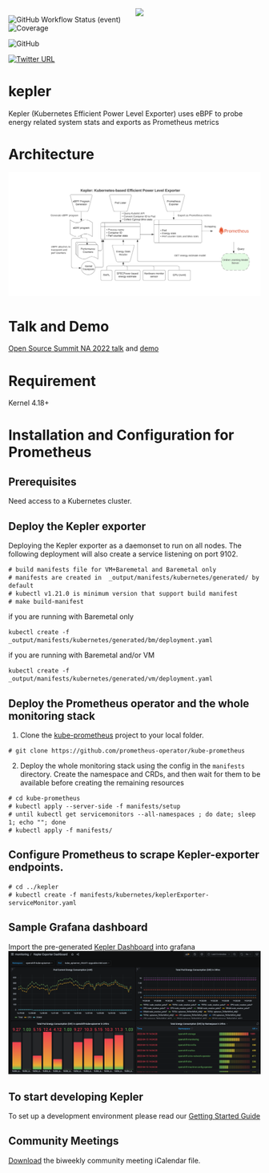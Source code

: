 <img align="right" width="250px" src="https://user-images.githubusercontent.com/17484350/138557170-d8079b94-a517-4366-ade8-8d473e3f3f1d.jpg">

![GitHub Workflow Status (event)](https://img.shields.io/github/workflow/status/sustainable-computing-io/kepler/Unit%20test?label=CI)
![Coverage](https://img.shields.io/badge/Coverage-39.5%25-yellow)
<!--
[![GoDoc](https://godoc.org/github.com/kubernetes/kube-state-metrics?status.svg)](https://godoc.org/github.com/kubernetes/kube-state-metrics)
-->

![GitHub](https://img.shields.io/github/license/sustainable-computing-io/kepler)

[![Twitter URL](https://img.shields.io/twitter/url/https/twitter.com/KeplerProject.svg?style=social&label=Follow%20%40KeplerProject)](https://twitter.com/KeplerProject)

# kepler
Kepler (Kubernetes Efficient Power Level Exporter) uses eBPF to probe energy related system stats and exports as Prometheus metrics

# Architecture
![Architecture](doc/kepler-arch.png)

# Talk and Demo
[Open Source Summit NA 2022 talk](doc/OSS-NA22.pdf) and [demo](https://www.youtube.com/watch?v=P5weULiBl60)

# Requirement
Kernel 4.18+

# Installation and Configuration for Prometheus
## Prerequisites
Need access to a Kubernetes cluster.

## Deploy the Kepler exporter
Deploying the Kepler exporter as a daemonset to run on all nodes. The following deployment will also create a service listening on
port 9102.
```
# build manifests file for VM+Baremetal and Baremetal only
# manifests are created in  _output/manifests/kubernetes/generated/ by default
# kubectl v1.21.0 is minimum version that support build manifest
# make build-manifest
```

if you are running with Baremetal only
```
kubectl create -f _output/manifests/kubernetes/generated/bm/deployment.yaml
```

if you are running with Baremetal and/or VM
```
kubectl create -f _output/manifests/kubernetes/generated/vm/deployment.yaml
```

## Deploy the Prometheus operator and the whole monitoring stack
1. Clone the [kube-prometheus](https://github.com/prometheus-operator/kube-prometheus) project to your local folder.
```
# git clone https://github.com/prometheus-operator/kube-prometheus
```

2. Deploy the whole monitoring stack using the config in the `manifests` directory.
Create the namespace and CRDs, and then wait for them to be available before creating the remaining resources
```
# cd kube-prometheus
# kubectl apply --server-side -f manifests/setup
# until kubectl get servicemonitors --all-namespaces ; do date; sleep 1; echo ""; done
# kubectl apply -f manifests/
```

## Configure Prometheus to scrape Kepler-exporter endpoints.
```
# cd ../kepler
# kubectl create -f manifests/kubernetes/keplerExporter-serviceMonitor.yaml
```

## Sample Grafana dashboard
Import the pre-generated [Kepler Dashboard](grafana-dashboards/Kepler-Exporter.json) into grafana
 ![Sample Grafana dashboard](doc/dashboard.png)


## To start developing Kepler
To set up a development environment please read our [Getting Started Guide](doc/dev/README.md)

## Community Meetings
[Download](https://us06web.zoom.us/meeting/tZ0sfuigqz8oHNQOn3yCDuBoEtPbXbZII5tH/ics?icsToken=98tyKuGhrzIrEtGRsh-HRpx5BYr4d_zwmClBgo1ssxG2GgN3dyH5E_ZyMIp9KvH5) the biweekly community meeting iCalendar file.
